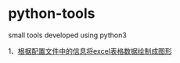 # python-tools
small tools developed using python3

1、[根据配置文件中的信息将excel表格数据绘制成图形](https://github.com/Tkzccsk/python-tools/tree/main/draw-graphics-based-on-excel-data)
